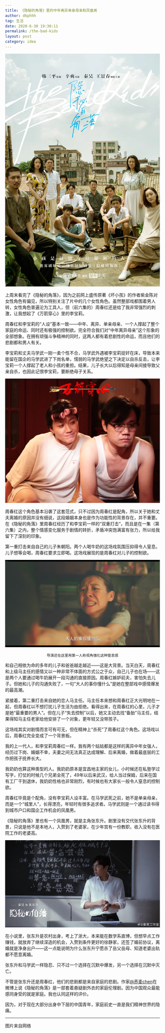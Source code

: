 ```yaml
---
title: 《隐秘的角落》里的中年离异单身母亲和凤凰男
author: dkphhh
tag: 生活
date: 2020-6-30 19:30:11
permalink: /the-bad-kids
layout: post
category: idea
---
```


![p2609064048](https://raw.githubusercontent.com/dkphhh/img/master/20200630192511.webp)

上周末看完了《隐秘的角落》，因为之前网上盛传原著《坏小孩》的作者紫金陈对女性角色有偏见，所以特别关注了片中的几个女性角色。虽然整部戏都围着男人转，女性角色普遍沦为工具人，但（前六集的）周春红还是给了我非常强烈的刺激，让我想起了《万箭穿心》里的李宝莉。

周春红和李宝莉的“人设”基本一致——中年、离异、单亲母亲、一个人撑起了整个家庭的命运、同时还有极强的控制欲。完全符合我们对“中年离异母亲”这个形象的全部想象。在拥有顽强斗争精神的同时，这两人都有着悲剧性的命运，而且他们的悲剧都和男人有关。

李宝莉和丈夫马学武一刚一柔个性不合，马学武外遇被李宝莉捉奸在床，导致本来能留在国企的马学武进了下岗名单，懦弱的马学武绝望之下决定以自杀反击，让李宝莉一个人撑起了老人和小孩的重担。结果，儿子长大以后得知是母亲间接导致父亲自杀，也因此记恨李宝莉，要断绝母子关系。

![](https://raw.githubusercontent.com/dkphhh/img/master/20200630193416.webp)

周春红这个角色基本沿袭了这套范式，只不过因为周春红是配角，所以关于她和丈夫离婚的原因并没有细说，这段婚姻本身也是作为功能性的背景存在，并不重要。在《隐秘的角落》里周春红经历了和李宝莉一样的“双重打击”，而且是在一集（第六集）之内，整个情感变化服务于剧情的转折，矛盾冲突饱满富有张力，所以给我留下了深刻的印象。

第一重打击来自自己的儿子朱朝阳。两个人喝牛奶的这场戏氛围压抑得令人窒息。儿子想等会喝，周春红要求立即喝。这场戏展现的是周春红对儿子的控制欲。

![Snipaste_2020-06-30_17-06-30](https://raw.githubusercontent.com/dkphhh/img/master/20200630192458.jpg)

<center><small>导演还在这里用第一人称视角强化这种窒息感</small></center>

和自己相依为命的多年的儿子和爸爸越走越近——这是大背景。当天白天，周春红和上级马主任的感情又以一种非常不体面的方式公之于众，自己儿子也在场——这是两个人要通过喝牛奶展开一段沟通的直接原因。周春红嫉妒前夫，害怕失去儿子。但她和儿子的沟通失败了，一句“大人的事你懂什么”是她在整部戏中感情爆发的最高潮。

紧接着，第二重打击来自她的恋人马主任。马主任本来想和周春红正大光明地在一起，但周春红以不想打扰儿子生活为由拒绝。看得出来，在周春红的心里，儿子才是她“最重要的男人”。但在儿子“失去控制”以后，她又主动去找“备胎”马主任，结果得知马主任老家给他安排了一个对象，更年轻又没带孩子。

这场戏其实对剧情而言可有可无，但在精神上“杀死”了周春红这个角色。这场戏以后，周春红完全变成了一个背景板。

我的上一代人，和李宝莉周春红一样。我有两个姑姑都是这样的离异中年女强人，经历过下岗、婚姻不幸，夫妻之间无法真正达成理解、后来离婚，做着最底层的工作把孩子抚养长大。

我奶奶也算这种类型的人。我奶奶原本是宜昌地主家的女儿，小时候还在私塾学过写字，打仗的时候几个兄弟全死了，49年以后来武汉，给人当过保姆，后来在国有工厂干到退休，我奶奶性格也非常刚烈，有时候也有大家长一般令人窒息的控制欲。

周春红毕竟是个配角，没有李宝莉人设丰富。在马学武死之前，她不是单亲母亲，而是一个“城里人”，长得漂亮，年轻时有很多追求者。马学武则是一个通过读书得到城市户口和国企工作机会的凤凰男。

《隐秘的角落》里也有一个凤凰男，就是主角张东升。剧里没有交代张东升的背景，只说是他不是本地人，入赘到了老婆家，在少年宫有一份教职，收入没有在医院工作的老婆高。

![p2609240362](https://raw.githubusercontent.com/dkphhh/img/master/20200630192745.webp)

在小说里，张东升是农村出身，考上了浙大，本来能在数学系直博，但想早点工作赚钱，就放弃了继续深造的机会，入赘到条件更好的徐静家，还签了婚前协议，离婚就是净身出户——这一点能说明为什么张东升宁愿杀了岳父岳母、知道老婆出轨都不愿意离婚。

张东升和马学武一样隐忍、只不过一个选择在沉默中爆发，另一个选择在沉默中灭亡。

不管是张东升还是周春红，他们的悲剧都是来自家庭的悲剧。作家[@荞麦chen](https://m.weibo.cn/2262351592/4520900085791991)在微博上说《隐秘的角落》是一部套着悬疑剧外衣的家庭伦理剧。因为中国观众最能感同身受的就是家庭。我也认同这样的评价。

因为，对于现在大部分出身中下层的中国青年，家庭前史一直是我们精神世界的隐痛。

---

图片来自网络
